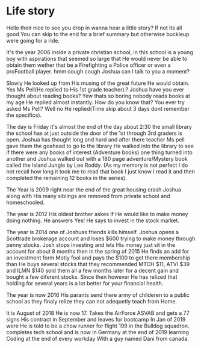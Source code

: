 # Life story
Hello their nice to see you drop in wanna hear a little story? If not its all good You can skip to the end for a brief summary but otherwise buckleup were going for a ride.

It's the year 2006 inside a private christian school, in this school is a young boy with aspirations that seemed so large that He would never be able to obtain them wether that be a Firefighting a Police officer or even a proFootball player. hmm cough cough Joshua can I talk to you a moment? 

Slowly He looked up from His musing of the great future He would obtain. Yes Ms Pell(He replied to His 1st grade teacher).? Joshua have you ever thought about reading books? Yew thats so boring nobody reads books at my age He replied almost instantly. How do you know that? You ever try asked Ms Pell? Well no He replied(Time skip about 3 days dont remember the specifics).

The day is Friday it's almost the end of the day about 2:30 the small library the school has at just outside the door of the 1st through 3rd graders is open. Joshua has thought long and hard and after there teacher Ms pell gave them the goahead to go to the library He walked into the library to see if there were any books of interest (Adventure books) one thing turned into another and Joshua walked out with a 180 page adventure/Mystery book called the Island Jungle by Lee Roddy.
(As my memory is not perfect I do not recall how long it took me to read that book I just know I read it and then completed the remaining 12 books in the series).

The Year is 2009 right near the end of the great housing crash Joshua along with His many siblings are removed from private school and homeschooled.

The year is 2012 His oldest brother askes If He would like to make money doing nothing. He answers Yes! He says to invest in the stock market.

The year is 2014 one of Joshuas friends kills himself. Joshua opens a Scottrade brokerage account and loses $600 trying to make money through penny stocks. Josh stops investing and lets His money just sit in the account for about 8 months then in the spring of 2015 He finds an add for an investment form Motly fool and pays the $100 to get there membership than He buys several stocks that they recommended MTCH $11, ATVI $39 and ILMN $140 sold them all a few months later for a decent gain and bought a few diferent stocks. Since then however He has relized that holding for several years is a lot better for your financial health.

The year is now 2016 His parants send there army of childeren to a public school as they finaly relize they can not adequetly teach from Home.


It is August of 2018 He is now 17. Takes the AirForce ASVAB and gets a 77 signs His contract in September and leaves for bootcamp In Jan of 2019 were He is told to be a chow runner for flight 199 in the Bulldog squadron. completes tech school and is now in Germany at the end of 2019 learning Coding at the end of every workday With a guy named Dani from canada.


